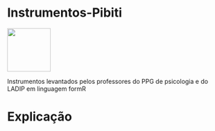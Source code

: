 # Instrumentos-Pibiti
<img src="https://github.com/Ladip-pucrio/Instrumentos-Pibiti/assets/137005138/8d16044f-4d24-4709-83b6-74b664087067" width="100" height="100">

Instrumentos levantados pelos professores do PPG de psicologia e do LADIP em linguagem formR

# Explicação
